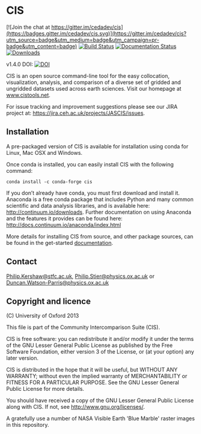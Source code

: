 CIS
===

[![Join the chat at https://gitter.im/cedadev/cis](https://badges.gitter.im/cedadev/cis.svg)](https://gitter.im/cedadev/cis?utm_source=badge&utm_medium=badge&utm_campaign=pr-badge&utm_content=badge)
[![Build Status](https://travis-ci.org/cedadev/cis.svg?branch=master)](https://travis-ci.org/cedadev/cis)
[![Documentation Status](https://readthedocs.org/projects/cis/badge/?version=latest)](https://readthedocs.org/projects/cis/?badge=latest)
[![Downloads](https://anaconda.org/conda-forge/cis/badges/downloads.svg)](https://anaconda.org/conda-forge/cis/files)

v1.4.0 DOI: [![DOI](https://zenodo.org/badge/doi/10.5281/zenodo.59939.svg)](http://dx.doi.org/10.5281/zenodo.59939)

CIS is an open source command-line tool for the easy collocation, visualization, analysis, and comparison of a
diverse set of gridded and ungridded datasets used across earth sciences. Visit our homepage at www.cistools.net.

For issue tracking and improvement suggestions please see our JIRA project at: https://jira.ceh.ac.uk/projects/JASCIS/issues.

Installation
------------

A pre-packaged version of CIS is available for installation using conda for Linux, Mac OSX and Windows.

Once conda is installed, you can easily install CIS with the following command:

    conda install -c conda-forge cis

If you don’t already have conda, you must first download and install it.
Anaconda is a free conda package that includes Python and many common scientific and data analysis libraries, and is available here: http://continuum.io/downloads.
Further documentation on using Anaconda and the features it provides can be found here: http://docs.continuum.io/anaconda/index.html

More details for installing CIS from source, and other package sources, can be found in the get-started [documentation](http://cistools.net/get-started#installation).


Contact
-------

Philip.Kershaw@stfc.ac.uk, Philip.Stier@physics.ox.ac.uk or Duncan.Watson-Parris@physics.ox.ac.uk


Copyright and licence
---------------------

(C) University of Oxford 2013

This file is part of the Community Intercomparison Suite (CIS).

CIS is free software: you can redistribute it and/or modify it under
the terms of the GNU Lesser General Public License as published by the
Free Software Foundation, either version 3 of the License, or
(at your option) any later version.

CIS is distributed in the hope that it will be useful,
but WITHOUT ANY WARRANTY; without even the implied warranty of
MERCHANTABILITY or FITNESS FOR A PARTICULAR PURPOSE.  See the
GNU Lesser General Public License for more details.

You should have received a copy of the GNU Lesser General Public License
along with CIS.  If not, see <http://www.gnu.org/licenses/>.

A gratefully use a number of NASA Visible Earth 'Blue Marble' raster 
images in this repository.
